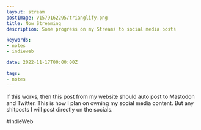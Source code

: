 ```yaml
---
layout: stream
postImage: v1579162295/trianglify.png
title: Now Streaming 
description: Some progress on my Streams to social media posts

keywords:
- notes
- indieweb

date: 2022-11-17T00:00:00Z

tags:
- notes
---
```

If this works, then this post from my website should auto post to Mastodon and Twitter. This is how I plan on owning my social media content. But any shitposts I will post directly on the socials.

\#IndieWeb
